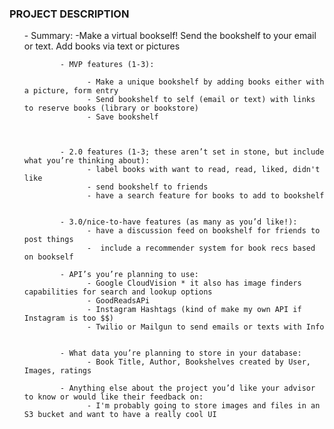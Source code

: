   <h3> PROJECT DESCRIPTION </h3>
        <ul>
            - Summary: 
              -Make a virtual bookself! Send the bookshelf to your email or text. Add books via text or pictures
          
            
            - MVP features (1-3):
                   
                  - Make a unique bookshelf by adding books either with a picture, form entry
                  - Send bookshelf to self (email or text) with links to reserve books (library or bookstore)
                  - Save bookshelf
                
            
            
            - 2.0 features (1-3; these aren’t set in stone, but include what you’re thinking about):
                  - label books with want to read, read, liked, didn't like
                  - send bookshelf to friends
                  - have a search feature for books to add to bookshelf
                
            
            - 3.0/nice-to-have features (as many as you’d like!):
                  - have a discussion feed on bookshelf for friends to post things
                  -  include a recommender system for book recs based on bookself
            
            - API’s you’re planning to use:
                  - Google CloudVision * it also has image finders capabilities for search and lookup options
                  - GoodReadsAPi
                  - Instagram Hashtags (kind of make my own API if Instagram is too $$)
                  - Twilio or Mailgun to send emails or texts with Info
            

            - What data you’re planning to store in your database:
                  - Book Title, Author, Bookshelves created by User, Images, ratings
            
            - Anything else about the project you’d like your advisor to know or would like their feedback on:
                  - I'm probably going to store images and files in an S3 bucket and want to have a really cool UI
            
      